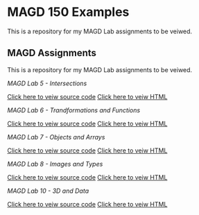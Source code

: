# MAGD 150 Examples

This is a repository for my MAGD Lab assignments to be veiwed.

## MAGD Assignments
This is a repository for my MAGD Lab assignments to be veiwed.

*MAGD Lab 5 - Intersections*

[Click here to veiw source code](https://github.com/GVraney/MAGD-150-Assignments/blob/main/F20MADG150Lab05_Vraney/sketch.js)
[Click here to veiw HTML](https://github.com/GVraney/MAGD-150-Assignments/blob/main/F20MADG150Lab05_Vraney/index.html)

*MAGD Lab 6 - Trandformations and Functions*

[Click here to veiw source code](https://github.com/GVraney/MAGD-150-Assignments/blob/main/F20MADG150Lab06_Vraney/sketch.js)
[Click here to veiw HTML](https://github.com/GVraney/MAGD-150-Assignments/blob/main/F20MADG150Lab06_Vraney/index.html)

*MAGD Lab 7 - Objects and Arrays* 

[Click here to veiw source code](https://github.com/GVraney/MAGD-150-Assignments/blob/main/F20MADG150Lab07_Vraney/sketch.js)
[Click here to veiw HTML](https://github.com/GVraney/MAGD-150-Assignments/blob/main/F20MADG150Lab07_Vraney/index.html)

*MAGD Lab 8 - Images and Types*

[Click here to veiw source code](https://github.com/GVraney/MAGD-150-Assignments/blob/main/F20MADG150Lab08_Vraney/sketch.js)
[Click here to veiw HTML](https://github.com/GVraney/MAGD-150-Assignments/blob/main/F20MADG150Lab08_Vraney/index.html)

*MAGD Lab 10 - 3D and Data*

[Click here to veiw source code](https://github.com/GVraney/MAGD-150-Assignments/blob/main/F20MADG150Lab10_Vraney/sketch.js)
[Click here to veiw HTML](https://github.com/GVraney/MAGD-150-Assignments/blob/main/F20MADG150Lab10_Vraney/index.html)
